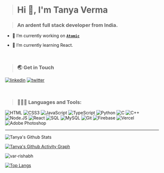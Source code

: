 > <h1 align="left">Hi 👋, I'm Tanya Verma</h1>



> <h3 align="left">An ardent full stack developer from India.</h3>

- 🔭 I’m currently working on <a href="https://github.com/tanya2203/Atomic">**`Atomic`**</a>

- 🌱 I’m currently learning React.

<br> 

><h3 align="left">🌏 Get in Touch</h3>
[![linkedin](https://img.shields.io/badge/linkedin-0A66C2?style=for-the-badge&logo=linkedin&logoColor=white)](https://www.linkedin.com/in/tanya-verma-2795b3222/)
[![twitter](https://img.shields.io/badge/twitter-1DA1F2?style=for-the-badge&logo=twitter&logoColor=white)](https://twitter.com/tanyaverma2022) 




<br>

><h3 align="left">🧑🏻‍💻 Languages and Tools:</h3>

![HTML](https://img.shields.io/badge/html5-E34F26.svg?style=for-the-badge&logo=html5&logoColor=white)
![CSS3](https://img.shields.io/badge/css3-%231572B6.svg?style=for-the-badge&logo=css3&logoColor=white)
![JavaScript](https://img.shields.io/badge/javascript-%23323330.svg?style=for-the-badge&logo=javascript&logoColor=%23F7DF1E)
![TypeScript](https://img.shields.io/badge/typescript-007acc.svg?style=for-the-badge&logo=typescript&logoColor=white)
![Python](https://img.shields.io/badge/python-blue.svg?style=for-the-badge&logo=c&logoColor=white)
![C](https://img.shields.io/badge/c-%2300599C.svg?style=for-the-badge&logo=c&logoColor=white)
![C++](https://img.shields.io/badge/c++-%2300599C.svg?style=for-the-badge&logo=c%2B%2B&logoColor=white)
![Node.JS](https://img.shields.io/badge/nodejs-339933.svg?style=for-the-badge&logo=c%2B%2B&logoColor=white)
![React](https://img.shields.io/badge/react-%2320232a.svg?style=for-the-badge&logo=react&logoColor=%2361DAFB)
![SQL](https://img.shields.io/badge/sql-00758F.svg?style=for-the-badge&logo=sql&logoColor=white)
![MySQL](https://img.shields.io/badge/mysql-F29111.svg?style=for-the-badge&logo=mysql&logoColor=white)
![Git](https://img.shields.io/badge/git-f34f29.svg?style=for-the-badge&logo=git&logoColor=white)
![Firebase](https://img.shields.io/badge/firebase-ffca28?style=for-the-badge&logo=firebase&logoColor=black)
![Vercel](https://img.shields.io/badge/vercel-%23000000.svg?style=for-the-badge&logo=vercel&logoColor=white)
![Adobe Photoshop](https://img.shields.io/badge/adobephotoshop-%2331A8FF.svg?style=for-the-badge&logo=adobephotoshop&logoColor=white)
<br>

---
 
![Tanya's Github Stats](https://github-readme-stats.vercel.app//api?username=tanya2203&show_icons=true&theme=gotham&hide_border=true&bg_color=0d1117&title_color=38d252&icon_color=1f6fea&text_color=fefefe)
 
[![Tanya's Github Activity Graph](https://github-readme-activity-graph.cyclic.app/graph?username=tanya2203&bg_color=0d1117&color=f0f0f0&line=38d252&point=ffffff&area=true&hide_border=true)](https://github.com/ashutosh00710/github-readme-activity-graph)

<img align="center" src="https://github-readme-streak-stats.herokuapp.com/?user=tanya2203&theme=github-dark&hide_border=true" alt="var-rishabh"/>

[![Top Langs](https://github-readme-stats.vercel.app//api/top-langs/?username=tanya2203&layout=compact&theme=gotham&langs_count=10&hide_border=true&bg_color=0d1117&text_color=fefefe)](https://github.com/anuraghazra/github-readme-stats)
